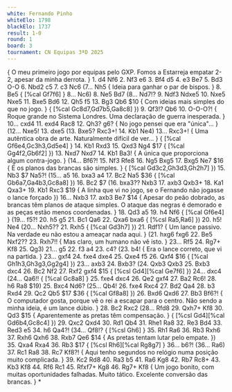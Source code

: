 ```yaml
---
white: Fernando Pinho
whiteElo: 1798
blackElo: 1737
result: 1-0
round: 1
board: 3
tournament: CN Equipas 3ªD 2025
---
```


{ O meu primeiro jogo por equipas pelo GXP. Fomos a Estarreja empatar 2-2, apesar da minha derrota. } 1. d4 Nf6 2. Nf3 e6 3. Bf4 d5 4. e3 Be7 5. Bd3 O-O 6. Nbd2 c5 7. c3 Nc6 (7... Nh5 { Ideia para ganhar o par de bispos. } 8. Be5 { [%cal Gf7f6] } 8... Nc6) 8. Ne5 Bd7 (8... Nd7!? 9. Ndf3 Ndxe5 10. Nxe5 Nxe5 11. Bxe5 Bd6 12. Qh5 f5 13. Bg3 Qb6 $10 { Com ideias mais simples do que no jogo. } { [%cal Gc8d7,Gd7b5,Ga8c8] }) 9. Qf3!? Qb6 10. O-O-O?! { Roque grande no Sistema Londres. Uma declaração de guerra inesperada. } 10... cxd4 11. exd4 Rac8 12. Qh3? g6? { No jogo pensei que era "única"... } (12... Nxe5! 13. dxe5 (13. Bxe5? Rxc3+! 14. Kb1 Ne4) 13... Rxc3+! { Uma autêntica obra de arte. Naturalmente difícil de ver... } { [%cal Gf6e4,Gc3h3,Gd5e4] } 14. Kb1 Rxd3 15. Qxd3 Ng4 $17 { [%cal Gg4f2,Gb6f2] }) 13. Nxd7 Nxd7 14. Kb1 Ba3! { A única que proporciona algum contra-jogo. } (14... Bf6?! 15. Nf3 Rfe8 16. Ng5 Bxg5 17. Bxg5 Ne7 $16 { E os planos das brancas são simples. } { [%cal Gd3c2,Gh3d3,Gh2h7] }) 15. Nb3 $7 Na5?! (15... a5 16. bxa3 a4 17. Bc2 Na5 $36 { [%cal Gb6a7,Ga4b3,Gc8a8] }) 16. Bc2 $7 (16. bxa3?? Nxb3 17. axb3 Qxb3+ 18. Ka1 Qxa3+ 19. Kb1 Rxc3 $19 { A linha que vi no jogo, se o Fernando não jogasse o lance forçado }) 16... Nxb3 17. axb3 Be7 $14 { Apesar do peão dobrado, as brancas têm planos de ataque simples. O ataque das negras é demorado e as peças estão menos coordenadas. } 18. Qd3 a5 19. h4 Nf6 { [%cal Gf6e4] } (19... f5?! 20. h5 g5 21. Bc1 Qa6 22. Qxa6 bxa6 { [%csl Ra5,Ra6] }) 20. h5! Ne4 (20... Nxh5?? 21. Rxh5 { [%cal Gd3h7] }) 21. Rdf1? { Um lance passivo. Na verdade eu não estou a ameaçar nada aqui. } (21. hxg6 fxg6 22. Be5 Nxf2?? 23. Rxh7!! { Mas claro, um humano não vê isto. } 23... Rf5 24. Rg7+ Kf8 25. Qg3) 21... g5 22. f3 a4 23. c4? (23. b4! { Era o lance correto, que vi na partida. } 23... gxf4 24. fxe4 dxe4 25. Qxe4 f5 26. Qxf4 $16 { [%cal Gh1h3,Gh3g3,Gg2g4] }) 23... axb3 24. Bxb3? (24. Qxb3 Qxb3 25. Bxb3 dxc4 26. Bc2 Nf2 27. Rxf2 gxf4 $15 { [%csl Gd4][%cal Ge7f6] }) 24... dxc4 (24... Qa6!! { [%cal Gc8a8] } 25. fxe4 dxc4 26. Qe2 gxf4 27. Ba2 Rc6! 28. h6 Ra8 $19) 25. Bxc4 Nd6? (25... Qb4! 26. fxe4 Rxc4 27. Bd2 Qa4 28. b3 Rxd4 29. Qc2 Qb5 $17 $36 { [%cal Gf8a8] }) 26. Bxd6 Qxd6 27. Bb3 Bf6?! { O computador gosta, porque vê o rei a escapar para o centro. Não sendo a minha ideia, é um lance dúbio. } 28. Bc2 Rxc2 (28... Rfd8 29. Qxh7+ Kf8 30. Qd3 $15 { Aparentemente as pretas têm compensação. } { [%csl Gd4][%cal Gd6b4,Gc8c4] }) 29. Qxc2 Qxd4 30. Rd1 Qb4 31. Rhe1 Ra8 32. Re3 Bd4 33. Red3 e5 34. h6 Qa4?! (34... Qf8!? { [%csl Gh6] } 35. Rh1 Ra6 36. Rb3 Rxh6 37. Rxh6 Qxh6 38. Rxb7 Qe6 $14 { As pretas tentam lutar pelo empate. }) 35. Qxa4 Rxa4 36. Rb3 $17 { [%csl Rh6][%cal Rg8g7] } 36... b6?! (36... Ra6) 37. Rc1 Ra8 38. Rc7 Kf8?! { Aqui tenho segundos no relógio numa posição muito complicada. } 39. Kc2 Rd8 40. Ra3 b5 41. Ra6 Kg8 42. Rb7 Rc8+ 43. Kb3 Kf8 44. Rf6 Rc1 45. Rfxf7+ Kg8 46. Rg7+ Kf8 { Um jogo bonito, com muitas oportunidades falhadas. Muito tático. Excelente conversão das brancas. } *
